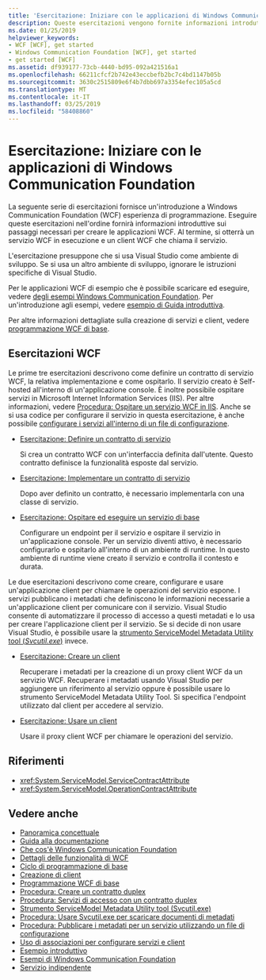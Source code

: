 ```yaml
---
title: 'Esercitazione: Iniziare con le applicazioni di Windows Communication Foundation'
description: Queste esercitazioni vengono fornite informazioni introduttive per la creazione di applicazioni WCF.
ms.date: 01/25/2019
helpviewer_keywords:
- WCF [WCF], get started
- Windows Communication Foundation [WCF], get started
- get started [WCF]
ms.assetid: df939177-73cb-4440-bd95-092a421516a1
ms.openlocfilehash: 66211cfcf2b742e43eccbefb2bc7c4bd1147b05b
ms.sourcegitcommit: 3630c2515809e6f4b7dbb697a3354efec105a5cd
ms.translationtype: MT
ms.contentlocale: it-IT
ms.lasthandoff: 03/25/2019
ms.locfileid: "58408860"
---
```

# <a name="tutorial-get-started-with-windows-communication-foundation-applications"></a>Esercitazione: Iniziare con le applicazioni di Windows Communication Foundation
La seguente serie di esercitazioni fornisce un'introduzione a Windows Communication Foundation (WCF) esperienza di programmazione. Eseguire queste esercitazioni nell'ordine fornirà informazioni introduttive sui passaggi necessari per creare le applicazioni WCF. Al termine, si otterrà un servizio WCF in esecuzione e un client WCF che chiama il servizio. 

L'esercitazione presuppone che si usa Visual Studio come ambiente di sviluppo. Se si usa un altro ambiente di sviluppo, ignorare le istruzioni specifiche di Visual Studio. 

Per le applicazioni WCF di esempio che è possibile scaricare ed eseguire, vedere [degli esempi Windows Communication Foundation](samples/index.md). Per un'introduzione agli esempi, vedere [esempio di Guida introduttiva](samples/getting-started-sample.md).

Per altre informazioni dettagliate sulla creazione di servizi e client, vedere [programmazione WCF di base](basic-wcf-programming.md).

## <a name="wcf-tutorials"></a>Esercitazioni WCF

Le prime tre esercitazioni descrivono come definire un contratto di servizio WCF, la relativa implementazione e come ospitarlo. Il servizio creato è Self-hosted all'interno di un'applicazione console. È inoltre possibile ospitare servizi in Microsoft Internet Information Services (IIS). Per altre informazioni, vedere [Procedura: Ospitare un servizio WCF in IIS](feature-details/how-to-host-a-wcf-service-in-iis.md). Anche se si usa codice per configurare il servizio in questa esercitazione, è anche possibile [configurare i servizi all'interno di un file di configurazione](configuring-services-using-configuration-files.md). 

- [Esercitazione: Definire un contratto di servizio](how-to-define-a-wcf-service-contract.md)

    Si crea un contratto WCF con un'interfaccia definita dall'utente. Questo contratto definisce la funzionalità esposte dal servizio.

- [Esercitazione: Implementare un contratto di servizio](how-to-implement-a-wcf-contract.md)

    Dopo aver definito un contratto, è necessario implementarla con una classe di servizio.

- [Esercitazione: Ospitare ed eseguire un servizio di base](how-to-host-and-run-a-basic-wcf-service.md)

    Configurare un endpoint per il servizio e ospitare il servizio in un'applicazione console. Per un servizio diventi attivo, è necessario configurarlo e ospitarlo all'interno di un ambiente di runtime. In questo ambiente di runtime viene creato il servizio e controlla il contesto e durata.

Le due esercitazioni descrivono come creare, configurare e usare un'applicazione client per chiamare le operazioni del servizio espone. I servizi pubblicano i metadati che definiscono le informazioni necessarie a un'applicazione client per comunicare con il servizio. Visual Studio consente di automatizzare il processo di accesso a questi metadati e lo usa per creare l'applicazione client per il servizio. Se si decide di non usare Visual Studio, è possibile usare la [strumento ServiceModel Metadata Utility tool (*Svcutil.exe*)](servicemodel-metadata-utility-tool-svcutil-exe.md) invece.

- [Esercitazione: Creare un client](how-to-create-a-wcf-client.md)

    Recuperare i metadati per la creazione di un proxy client WCF da un servizio WCF. Recuperare i metadati usando Visual Studio per aggiungere un riferimento al servizio oppure è possibile usare lo strumento ServiceModel Metadata Utility Tool. Si specifica l'endpoint utilizzato dal client per accedere al servizio.

- [Esercitazione: Usare un client](how-to-use-a-wcf-client.md)

    Usare il proxy client WCF per chiamare le operazioni del servizio.

## <a name="reference"></a>Riferimenti

- <xref:System.ServiceModel.ServiceContractAttribute>
- <xref:System.ServiceModel.OperationContractAttribute>

## <a name="see-also"></a>Vedere anche

- [Panoramica concettuale](conceptual-overview.md)
- [Guida alla documentazione](guide-to-the-documentation.md)
- [Che cos'è Windows Communication Foundation](whats-wcf.md)
- [Dettagli delle funzionalità di WCF](feature-details/index.md)
- [Ciclo di programmazione di base](basic-programming-lifecycle.md)
- [Creazione di client](building-clients.md)
- [Programmazione WCF di base](basic-wcf-programming.md)
- [Procedura: Creare un contratto duplex](feature-details/how-to-create-a-duplex-contract.md)
- [Procedura: Servizi di accesso con un contratto duplex](feature-details/how-to-access-services-with-a-duplex-contract.md)
- [Strumento ServiceModel Metadata Utility tool (Svcutil.exe)](servicemodel-metadata-utility-tool-svcutil-exe.md)
- [Procedura: Usare Svcutil.exe per scaricare documenti di metadati](feature-details/how-to-use-svcutil-exe-to-download-metadata-documents.md)
- [Procedura: Pubblicare i metadati per un servizio utilizzando un file di configurazione](feature-details/how-to-publish-metadata-for-a-service-using-a-configuration-file.md)
- [Uso di associazioni per configurare servizi e client](using-bindings-to-configure-services-and-clients.md)
- [Esempio introduttivo](samples/getting-started-sample.md)
- [Esempi di Windows Communication Foundation](samples/index.md)
- [Servizio indipendente](samples/self-host.md)


